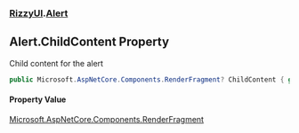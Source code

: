 ### [RizzyUI](RizzyUI 'RizzyUI').[Alert](RizzyUI.Alert 'RizzyUI.Alert')

## Alert.ChildContent Property

Child content for the alert

```csharp
public Microsoft.AspNetCore.Components.RenderFragment? ChildContent { get; set; }
```

#### Property Value
[Microsoft.AspNetCore.Components.RenderFragment](https://docs.microsoft.com/en-us/dotnet/api/Microsoft.AspNetCore.Components.RenderFragment 'Microsoft.AspNetCore.Components.RenderFragment')